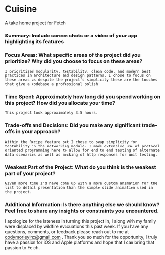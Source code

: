 # Cuisine
A take home project for Fetch. 

### Summary: Include screen shots or a video of your app highlighting its features



### Focus Areas: What specific areas of the project did you prioritize? Why did you choose to focus on these areas?

    I prioritized modularity, testability, clean code, and modern best practices in architecture and design patterns. I chose to focus on these areas as despite the project's simplicity these are the touches that give a codebase a professional polish. 

### Time Spent: Approximately how long did you spend working on this project? How did you allocate your time?

    This project took approximately 3.5 hours.

### Trade-offs and Decisions: Did you make any significant trade-offs in your approach?

    Within the Recipe feature set I chose to swap simplicity for testability in the networking module. I made extensive use of protocol oriented programming here to allow for end to end testing of alternate data scenarios as well as mocking of http responses for unit testing. 

### Weakest Part of the Project: What do you think is the weakest part of your project?

    Given more time i'd have come up with a more custom animation for the list to detail presentation than the simple slide animation used in the project. 

### Additional Information: Is there anything else we should know? Feel free to share any insights or constraints you encountered.

I apologize for the lateness in turning this project in, I along with my family were displaced by wildfire evacuations this past week. If you have any questions, comments, or feedback please reach out to me at codymorleyinc@gmail.com . Thank you so much for the opportunity, I truly have a passion for iOS and Apple platforms and hope that I can bring that passion to Fetch.
